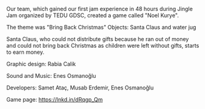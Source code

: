 Our team, which gained our first jam experience in 48 hours during Jingle Jam organized by TEDU GDSC,
created a game called "Noel Kurye".

The theme was "Bring Back Christmas"
Objects: Santa Claus and water jug

Santa Claus, who could not distribute gifts because he ran out of money and could not bring back Christmas
as children were left without gifts, starts to earn money.

Graphic design: Rabia Calik

Sound and Music: Enes Osmanoğlu

Developers: Samet Ataç, Musab Erdemir, Enes Osmanoğlu

Game page: https://lnkd.in/dRqgp_Qm
